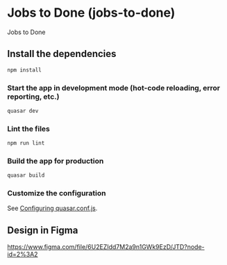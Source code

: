 # Jobs to Done (jobs-to-done)

Jobs to Done

## Install the dependencies
```bash
npm install
```

### Start the app in development mode (hot-code reloading, error reporting, etc.)
```bash
quasar dev
```

### Lint the files
```bash
npm run lint
```

### Build the app for production
```bash
quasar build
```

### Customize the configuration
See [Configuring quasar.conf.js](https://quasar.dev/quasar-cli/quasar-conf-js).

## Design in Figma
https://www.figma.com/file/6U2EZIdd7M2a9n1GWk9EzD/JTD?node-id=2%3A2
